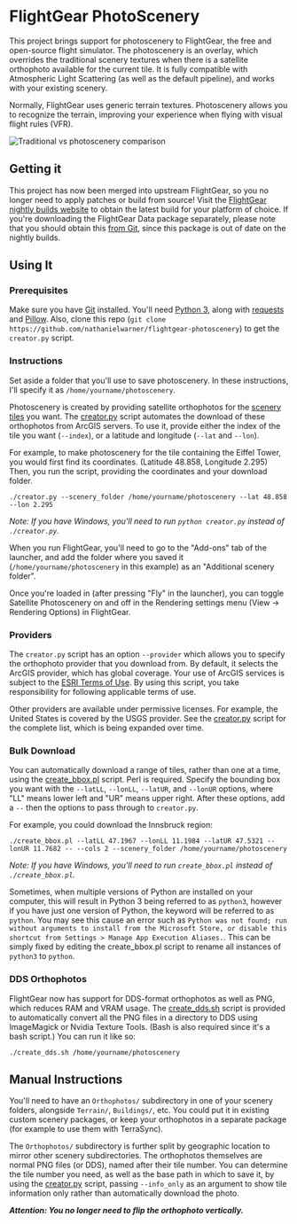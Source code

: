# FlightGear PhotoScenery

This project brings support for photoscenery to FlightGear, the free and open-source flight simulator.
The photoscenery is an overlay, which overrides the traditional scenery textures when there is a satellite orthophoto available for the current tile.
It is fully compatible with Atmospheric Light Scattering (as well as the default pipeline), and works with your existing scenery.

Normally, FlightGear uses generic terrain textures. Photoscenery allows you to recognize the terrain, improving your experience when flying with visual flight rules (VFR).

![Traditional vs photoscenery comparison](screenshots/ksba-photo-comparison-compositor.jpg)

## Getting it

This project has now been merged into upstream FlightGear, so you no longer need to apply patches or build from source! Visit the [FlightGear nightly builds website](http://download.flightgear.org/builds/nightly/) to obtain the latest build for your platform of choice. If you're downloading the FlightGear Data package separately, please note that you should obtain this [from Git](https://sourceforge.net/p/flightgear/fgdata/ci/next/tree/), since this package is out of date on the nightly builds.

## Using It

### Prerequisites

Make sure you have [Git](https://git-scm.com/) installed. You'll need [Python 3](https://www.python.org/downloads/), along with [requests](https://pypi.org/project/requests/) and [Pillow](https://pypi.org/project/Pillow/). Also, clone this repo (`git clone https://github.com/nathanielwarner/flightgear-photoscenery`) to get the `creator.py` script.

### Instructions

Set aside a folder that you'll use to save photoscenery. In these instructions, I'll specify it as `/home/yourname/photoscenery`.

Photoscenery is created by providing satellite orthophotos for the [scenery tiles](http://wiki.flightgear.org/Tile_Index_Scheme) you want. The [creator.py](creator.py) script automates the download of these orthophotos from ArcGIS servers. To use it, provide either the index of the tile you want (`--index`), or a latitude and longitude (`--lat` and `--lon`).

For example, to make photoscenery for the tile containing the Eiffel Tower, you would first find its coordinates. (Latitude 48.858, Longitude 2.295) Then, you run the script, providing the coordinates and your download folder.

```
./creator.py --scenery_folder /home/yourname/photoscenery --lat 48.858 --lon 2.295
```

_Note: If you have Windows, you'll need to run `python creator.py` instead of `./creator.py`._

When you run FlightGear, you'll need to go to the "Add-ons" tab of the launcher, and add the folder where you saved it (`/home/yourname/photoscenery` in this example) as an "Additional scenery folder".

Once you're loaded in (after pressing "Fly" in the launcher), you can toggle Satellite Photoscenery on and off in the Rendering settings menu (View -> Rendering Options) in FlightGear.

### Providers

The `creator.py` script has an option `--provider` which allows you to specify the orthophoto provider that you download from. By default, it selects the ArcGIS provider, which has global coverage. Your use of ArcGIS services is subject to the [ESRI Terms of Use](https://www.esri.com/en-us/legal/terms/full-master-agreement). By using this script, you take responsibility for following applicable terms of use.

Other providers are available under permissive licenses. For example, the United States is covered by the USGS provider. See the [creator.py](creator.py) script for the complete list, which is being expanded over time.

### Bulk Download

You can automatically download a range of tiles, rather than one at a time, using the [create_bbox.pl](create_bbox.pl) script. Perl is required. Specify the bounding box you want with the `--latLL`, `--lonLL`, `--latUR`, and `--lonUR` options, where "LL" means lower left and "UR" means upper right. After these options, add a `--` then the options to pass through to `creator.py`.

For example, you could download the Innsbruck region:
```
./create_bbox.pl --latLL 47.1967 --lonLL 11.1984 --latUR 47.5321 --lonUR 11.7682 -- --cols 2 --scenery_folder /home/yourname/photoscenery
```

_Note: If you have Windows, you'll need to run `create_bbox.pl` instead of `./create_bbox.pl`._

Sometimes, when multiple versions of Python are installed on your computer, this will result in Python 3 being referred to as `python3`, however if you have just one version of Python, the keyword will be referred to as `python`. You may see this cause an error such as `Python was not found; run without arguments to install from the Microsoft Store, or disable this shortcut from Settings > Manage App Execution Aliases.`. This can be simply fixed by editing the create_bbox.pl script to rename all instances of `python3` to `python`.

### DDS Orthophotos

FlightGear now has support for DDS-format orthophotos as well as PNG, which reduces RAM and VRAM usage. The [create_dds.sh](create_dds.sh) script is provided to automatically convert all the PNG files in a directory to DDS using ImageMagick or Nvidia Texture Tools. (Bash is also required since it's a bash script.) You can run it like so:
```
./create_dds.sh /home/yourname/photoscenery
```

## Manual Instructions

You'll need to have an `Orthophotos/` subdirectory in one of your scenery folders, alongside `Terrain/`, `Buildings/`, etc. You could put it in existing custom scenery packages, or keep your orthophotos in a separate package (for example to use them with TerraSync).

The `Orthophotos/` subdirectory is further split by geographic location to mirror other scenery subdirectories. The orthophotos themselves are normal PNG files (or DDS), named after their tile number. You can determine the tile number you need, as well as the base path in which to save it, by using the [creator.py](creator.py) script, passing `--info_only` as an argument to show tile information only rather than automatically download the photo.

**_Attention: You no longer need to flip the orthophoto vertically._**
